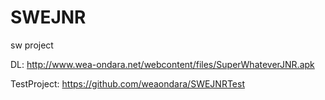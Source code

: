 SWEJNR
======

sw project

DL: http://www.wea-ondara.net/webcontent/files/SuperWhateverJNR.apk

TestProject: https://github.com/weaondara/SWEJNRTest
